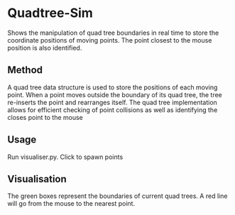 # Quadtree-Sim

Shows the manipulation of quad tree boundaries in real time to store the coordinate positions of moving points. The point closest to the mouse position is also identified.

## Method

A quad tree data structure is used to store the positions of each moving point. When a point moves outside the boundary of its quad tree, the tree re-inserts the point and rearranges itself. The quad tree implementation allows for efficient checking of point collisions as well as identifying the closes point to the mouse

## Usage

Run visualiser.py. Click to spawn points

## Visualisation

The green boxes represent the boundaries of current quad trees. A red line will go from the mouse to the nearest point.